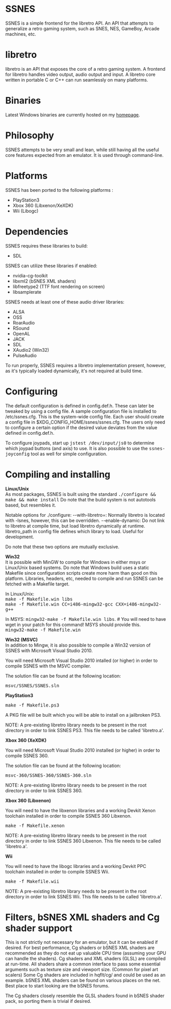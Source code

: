 # SSNES

SSNES is a simple frontend for the libretro API. An API that attempts to generalize
a retro gaming system, such as SNES, NES, GameBoy, Arcade machines, etc.

# libretro

libretro is an API that exposes the core of a retro gaming system.
A frontend for libretro handles video output, audio output and input.
A libretro core written in portable C or C++ can run seamlessly on many platforms.

# Binaries

Latest Windows binaries are currently hosted on my [homepage](http://themaister.net/ssnes.html).

# Philosophy

SSNES attempts to be very small and lean, while still having all the useful core features expected from an emulator. 
It is used through command-line.

# Platforms

SSNES has been ported to the following platforms :

   - PlayStation3
   - Xbox 360 (Libxenon/XeXDK)
   - Wii (Libogc)

# Dependencies

SSNES requires these libraries to build:

   - SDL

SSNES can utilize these libraries if enabled:

   - nvidia-cg-toolkit
   - libxml2 (bSNES XML shaders)
   - libfreetype2 (TTF font rendering on screen)
   - libsamplerate

SSNES needs at least one of these audio driver libraries:

   - ALSA
   - OSS
   - RoarAudio
   - RSound
   - OpenAL
   - JACK
   - SDL
   - XAudio2 (Win32)
   - PulseAudio

To run properly, SSNES requires a libretro implementation present, however, as it's typically loaded
dynamically, it's not required at build time.

# Configuring

The default configuration is defined in config.def.h. 
These can later be tweaked by using a config file. 
A sample configuration file is installed to /etc/ssnes.cfg. 
This is the system-wide config file. 
Each user should create a config file in $XDG\_CONFIG\_HOME/ssnes/ssnes.cfg.
The users only need to configure a certain option if the desired value deviates from the value defined in config.def.h.

To configure joypads, start up <tt>jstest /dev/input/js0</tt> to determine which joypad buttons (and axis) to use.
It is also possible to use the <tt>ssnes-joyconfig</tt> tool as well for simple configuration.

# Compiling and installing

<b>Linux/Unix</b><br/>
As most packages, SSNES is built using the standard <tt>./configure && make && make install</tt>
Do note that the build system is not autotools based, but resembles it.

Notable options for ./configure: 
--with-libretro=: Normally libretro is located with -lsnes, however, this can be overridden.
--enable-dynamic: Do not link to libretro at compile time, but load libretro dynamically at runtime. libretro\_path in config file defines which library to load. Useful for development.

Do note that these two options are mutually exclusive.

<b>Win32</b><br/>
It is possible with MinGW to compile for Windows in either msys or Linux/Unix based systems. Do note that Windows build uses a static Makefile since configuration scripts create more harm than good on this platform. Libraries, headers, etc, needed to compile and run SSNES can be fetched with a Makefile target.

In Linux/Unix:<br/>
<tt>make -f Makefile.win libs</tt></br>
<tt>make -f Makefile.win CC=i486-mingw32-gcc CXX=i486-mingw32-g++</tt></br>

In MSYS:
<tt>mingw32-make -f Makefile.win libs</tt>. # You will need to have wget in your patch for this command! MSYS should provide this.</br>
<tt>mingw32-make -f Makefile.win</tt>

<b>Win32 (MSVC)</b><br />
In addition to Mingw, it is also possible to compile a Win32 version of SSNES with Microsoft Visual Studio 2010.

You will need Microsoft Visual Studio 2010 intalled (or higher) in order to compile SSNES with the MSVC compiler.

The solution file can be found at the following location:

<tt>msvc/SSNES/SSNES.sln</tt>

<b>PlayStation3</b><br/>

<tt>make -f Makefile.ps3</tt>

A PKG file will be built which you will be able to install on a jailbroken PS3.

NOTE: A pre-existing libretro library needs to be present in the root directory in order to link SSNES PS3. This file needs to be called 'libretro.a'.

<b> Xbox 360 (XeXDK)</b><br />

You will need Microsoft Visual Studio 2010 installed (or higher) in order to compile SSNES 360.

The solution file can be found at the following location:

<tt>msvc-360/SSNES-360/SSNES-360.sln</tt>

NOTE: A pre-existing libretro library needs to be present in the root directory in order to link SSNES 360.

<b> Xbox 360 (Libxenon)</b><br />

You will need to have the libxenon libraries and a working Devkit Xenon toolchain installed in order to compile SSNES 360 Libxenon.

<tt>make -f Makefile.xenon</tt>

NOTE: A pre-existing libretro library needs to be present in the root directory in order to link SSNES 360 Libxenon. This file needs to be called 'libretro.a'.

<b> Wii</b><br >

You will need to have the libogc libraries and a working Devkit PPC toolchain installed in order to compile SSNES Wii.

<tt>make -f Makefile.wii</tt>

NOTE: A pre-existing libretro library needs to be present in the root directory in order to link SSNES Wii. This file needs to be called 'libretro.a'.

# Filters, bSNES XML shaders and Cg shader support

This is not strictly not necessary for an emulator, but it can be enabled if desired. 
For best performance, Cg shaders or bSNES XML shaders are recommended as they do not eat up valuable CPU time (assuming your GPU can handle the shaders). 
Cg shaders and XML shaders (GLSL) are compiled at run-time.
All shaders share a common interface to pass some essential arguments such as texture size and viewport size. (Common for pixel art scalers)
Some Cg shaders are included in hqflt/cg/ and could be used as an example.
bSNES XML shaders can be found on various places on the net. Best place to start looking are the bSNES forums.

The Cg shaders closely resemble the GLSL shaders found in bSNES shader pack, so porting them is trivial if desired.

